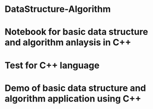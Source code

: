 # DataStructure-Algorithm
# Notebook for basic data structure and algorithm anlaysis in C++ 
# Test for C++ language
# Demo of basic data structure and algorithm application using C++
